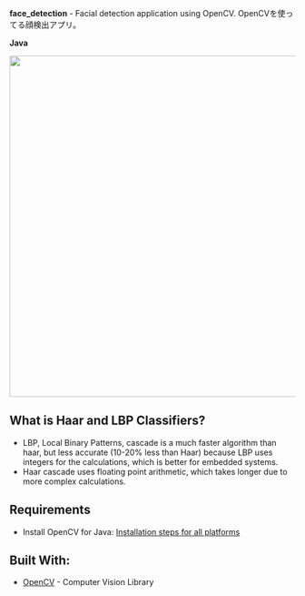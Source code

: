 **face_detection** - Facial detection application using OpenCV. OpenCVを使ってる顔検出アプリ。

**Java**

<img src="https://github.com/oasysokubo/face_detection/blob/master/resources/img_readme/face_detection_trumpgif.gif" width="600">


**What is Haar and LBP Classifiers?**
-------------------------------
- LBP, Local Binary Patterns, cascade is a much faster algorithm than haar, but less accurate (10-20% less than Haar) because
LBP uses integers for the calculations, which is better for embedded systems.
- Haar cascade uses floating point arithmetic, which takes longer due to more complex calculations.


**Requirements**
------------------
- Install OpenCV for Java: [Installation steps for all platforms](https://github.com/opencv-java/opencv-java-tutorials/blob/master/docs/source/01-installing-opencv-for-java.rst)

**Built With:**
---------------
- [OpenCV](https://opencv.org) - Computer Vision Library
